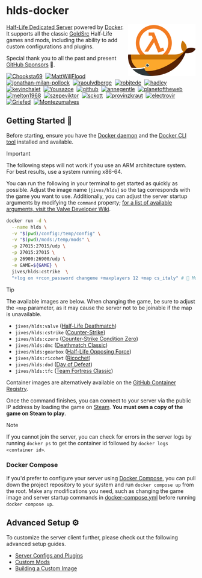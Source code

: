 # hlds-docker

<img align="right" width="180" height="auto"  src="./.github/docs/docker.svg" alt="Docker in the Half-Life Colours">

[Half-Life Dedicated Server](https://help.steampowered.com/en/faqs/view/081A-106F-B906-1A7A) powered by [Docker](https://www.docker.com). It supports all the classic [GoldSrc](https://developer.valvesoftware.com/wiki/GoldSrc) Half-Life games and mods, including the ability to add custom configurations and plugins.

Special thank you to all the past and present [GitHub Sponsors](https://github.com/sponsors/JamesIves) 💖.

<!-- sponsors --><a href="https://github.com/Chooksta69"><img src="https://github.com/Chooksta69.png" width="25px" alt="Chooksta69" /></a>&nbsp;&nbsp;<a href="https://github.com/MattWillFlood"><img src="https://github.com/MattWillFlood.png" width="25px" alt="MattWillFlood" /></a>&nbsp;&nbsp;<a href="https://github.com/jonathan-milan-pollock"><img src="https://github.com/jonathan-milan-pollock.png" width="25px" alt="jonathan-milan-pollock" /></a>&nbsp;&nbsp;<a href="https://github.com/raoulvdberge"><img src="https://github.com/raoulvdberge.png" width="25px" alt="raoulvdberge" /></a>&nbsp;&nbsp;<a href="https://github.com/robjtede"><img src="https://github.com/robjtede.png" width="25px" alt="robjtede" /></a>&nbsp;&nbsp;<a href="https://github.com/hadley"><img src="https://github.com/hadley.png" width="25px" alt="hadley" /></a>&nbsp;&nbsp;<a href="https://github.com/kevinchalet"><img src="https://github.com/kevinchalet.png" width="25px" alt="kevinchalet" /></a>&nbsp;&nbsp;<a href="https://github.com/Yousazoe"><img src="https://github.com/Yousazoe.png" width="25px" alt="Yousazoe" /></a>&nbsp;&nbsp;<a href="https://github.com/github"><img src="https://github.com/github.png" width="25px" alt="github" /></a>&nbsp;&nbsp;<a href="https://github.com/annegentle"><img src="https://github.com/annegentle.png" width="25px" alt="annegentle" /></a>&nbsp;&nbsp;<a href="https://github.com/planetoftheweb"><img src="https://github.com/planetoftheweb.png" width="25px" alt="planetoftheweb" /></a>&nbsp;&nbsp;<a href="https://github.com/melton1968"><img src="https://github.com/melton1968.png" width="25px" alt="melton1968" /></a>&nbsp;&nbsp;<a href="https://github.com/szepeviktor"><img src="https://github.com/szepeviktor.png" width="25px" alt="szepeviktor" /></a>&nbsp;&nbsp;<a href="https://github.com/sckott"><img src="https://github.com/sckott.png" width="25px" alt="sckott" /></a>&nbsp;&nbsp;<a href="https://github.com/provinzkraut"><img src="https://github.com/provinzkraut.png" width="25px" alt="provinzkraut" /></a>&nbsp;&nbsp;<a href="https://github.com/electrovir"><img src="https://github.com/electrovir.png" width="25px" alt="electrovir" /></a>&nbsp;&nbsp;<a href="https://github.com/Griefed"><img src="https://github.com/Griefed.png" width="25px" alt="Griefed" /></a>&nbsp;&nbsp;<a href="https://github.com/MontezumaIves"><img src="https://github.com/MontezumaIves.png" width="25px" alt="MontezumaIves" /></a>&nbsp;&nbsp;<a href="https://github.com/"><img src="https://github.com/.png" width="25px" alt="" /></a>&nbsp;&nbsp;<a href="https://github.com/"><img src="https://github.com/.png" width="25px" alt="" /></a>&nbsp;&nbsp;<!-- sponsors -->

## Getting Started 🚀

Before starting, ensure you have the [Docker daemon](https://www.docker.com/) and the [Docker CLI tool](https://docs.docker.com/engine/reference/commandline/cli/) installed and available.

> [!IMPORTANT]  
> The following steps will not work if you use an ARM architecture system. For best results, use a system running x86-64.

You can run the following in your terminal to get started as quickly as possible. Adjust the image name (`jives/hlds`) so the tag corresponds with the game you want to use. Additionally, you can adjust the server startup arguments by modifying the `command` property; [for a list of available arguments, visit the Valve Developer Wiki](https://developer.valvesoftware.com/wiki/Half-Life_Dedicated_Server).

```bash
docker run -d \
  --name hlds \
  -v "$(pwd)/config:/temp/config" \
  -v "$(pwd)/mods:/temp/mods" \
  -p 27015:27015/udp \
  -p 27015:27015 \
  -p 26900:26900/udp \
  -e GAME=${GAME} \
  jives/hlds:cstrike  \
  "+log on +rcon_password changeme +maxplayers 12 +map cs_italy" # 📣 Modify your server startup commands here. You can specify the image with the desired game you want the server to run in the line above.
```

> [!TIP]  
> The available images are below. When changing the game, be sure to adjust the `+map` parameter, as it may cause the server not to be joinable if the map is unavailable.
>
> - `jives/hlds:valve` ([Half-Life Deathmatch](https://store.steampowered.com/app/70/HalfLife/))
> - `jives/hlds:cstrike` ([Counter-Strike](https://store.steampowered.com/app/10/CounterStrike/))
> - `jives/hlds:czero` ([Counter-Strike Condition Zero](https://store.steampowered.com/app/80/CounterStrike_Condition_Zero/))
> - `jives/hlds:dmc` ([Deathmatch Classic](https://store.steampowered.com/app/40/Deathmatch_Classic/))
> - `jives/hlds:gearbox` ([Half-Life Opposing Force](https://store.steampowered.com/app/50/HalfLife_Opposing_Force/))
> - `jives/hlds:ricohet` ([Ricochet](https://store.steampowered.com/app/60/Ricochet/))
> - `jives/hlds:dod` ([Day of Defeat](https://store.steampowered.com/app/30/Day_of_Defeat/))
> - `jives/hlds:tfc` ([Team Fortress Classic](https://store.steampowered.com/app/20/Team_Fortress_Classic/))
>
> Container images are alternatively available on the [GitHub Container Registry](https://github.com/JamesIves/hlds-docker/pkgs/container/hlds).

Once the command finishes, you can connect to your server via the public IP address by loading the game on [Steam](https://steampowered.com). **You must own a copy of the game on Steam to play**.

> [!NOTE]  
> If you cannot join the server, you can check for errors in the server logs by running `docker ps` to get the container id followed by `docker logs <container id>`.

### Docker Compose

If you'd prefer to configure your server using [Docker Compose](https://docs.docker.com/compose/), you can pull down the project repository to your system and run `docker compose up` from the root. Make any modifications you need, such as changing the game image and server startup commands in [docker-compose.yml](docker-compose.yml) before running `docker compose up`.

## Advanced Setup ⚙️

To customize the server client further, please check out the following advanced setup guides.

- [Server Configs and Plugins](config/README.md)
- [Custom Mods](mods/README.md)
- [Building a Custom Image](container/README.md)
